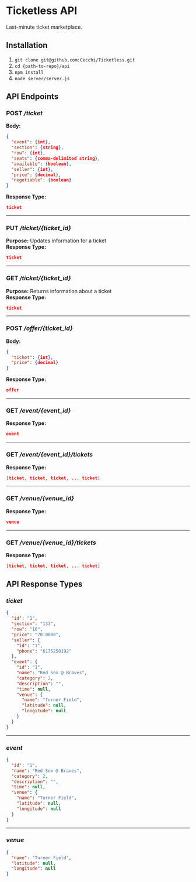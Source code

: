 # Ticketless API
Last-minute ticket marketplace.

## Installation

1. `git clone git@github.com:Cecchi/Ticketless.git`
2. `cd {path-to-repo}/api`
3. `npm install`
4. `node server/server.js`

## API Endpoints
### POST */ticket*
**Body:**

```json
{
  "event": {int},
  "section": {string},
  "row": {int},
  "seats": {comma-delimited string},
  "available": {boolean},
  "seller": {int},
  "price": {decimal},
  "negotiable": {boolean}
}
```
**Response Type:**

```json
ticket
```
---------------------------------------
### PUT */ticket/{ticket_id}*
**Purpose:** Updates information for a ticket  
**Response Type:**
```json
ticket
```
---------------------------------------
### GET */ticket/{ticket_id}*
**Purpose:** Returns information about a ticket  
**Response Type:**
```json
ticket
```
---------------------------------------
### POST */offer/{ticket_id}*
**Body:**
```json
{
  "ticket": {int},
  "price": {decimal}
}
```
**Response Type:**
```json
offer
```
---------------------------------------
### GET */event/{event_id}*
**Response Type:**
```json
event
```
---------------------------------------
### GET */event/{event_id}/tickets*
**Response Type:**
```json
[ticket, ticket, ticket, ... ticket]
```
---------------------------------------
### GET */venue/{venue_id}*
**Response Type:**
```json
venue
```
---------------------------------------
### GET */venue/{venue_id}/tickets*
**Response Type:**
```json
[ticket, ticket, ticket, ... ticket]
```

## API Response Types

### *ticket*
```json
{
  "id": "1",
  "section": "133",
  "row": "10",
  "price": "70.0000",
  "seller": {
    "id": "1",
    "phone": "6175250192"
  },
  "event": {
    "id": "1",
    "name": "Red Sox @ Braves",
    "category": 2,
    "description": "",
    "time": null,
    "venue": {
      "name": "Turner Field",
      "latitude": null,
      "longitude": null
    }
  }
}
```
---------------------------------------
### *event*
```json
{
  "id": "1",
  "name": "Red Sox @ Braves",
  "category": 2,
  "description": "",
  "time": null,
  "venue": {
    "name": "Turner Field",
    "latitude": null,
    "longitude": null
  }
}
```
---------------------------------------
### *venue*
```json
{
  "name": "Turner Field",
  "latitude": null,
  "longitude": null
}
```